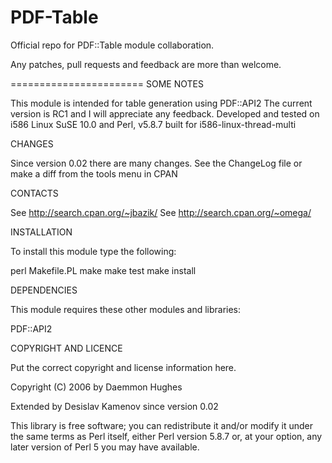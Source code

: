 PDF-Table
=========

Official repo for PDF::Table module collaboration.

Any patches, pull requests and feedback are more than welcome.

=======================
SOME NOTES

This module is intended for table generation using PDF::API2
The current version is RC1 and I will appreciate any feedback.
Developed and tested on i586 Linux SuSE 10.0 and Perl, v5.8.7 built for i586-linux-thread-multi

CHANGES

Since version 0.02 there are many changes. 
See the ChangeLog file or make a diff from the tools menu in CPAN

CONTACTS 

See http://search.cpan.org/~jbazik/
See http://search.cpan.org/~omega/

INSTALLATION

To install this module type the following:

   perl Makefile.PL
   make
   make test
   make install

DEPENDENCIES

This module requires these other modules and libraries:

  PDF::API2

COPYRIGHT AND LICENCE

Put the correct copyright and license information here.

Copyright (C) 2006 by Daemmon Hughes

Extended by Desislav Kamenov since version 0.02

This library is free software; you can redistribute it and/or modify
it under the same terms as Perl itself, either Perl version 5.8.7 or,
at your option, any later version of Perl 5 you may have available.


